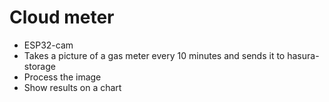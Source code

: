 # Cloud meter

- ESP32-cam
- Takes a picture of a gas meter every 10 minutes and sends it to hasura-storage
- Process the image
- Show results on a chart

